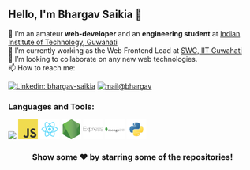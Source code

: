## Hello, I'm Bhargav Saikia 👋

🔭 I’m an amateur **web-developer** and an **engineering student** at [Indian Institute of Technology, Guwahati](https://www.iitg.ac.in/)<br/>
🌱 I’m currently working as the Web Frontend Lead at [SWC, IIT Guwahati](https://github.com/swciitg)<br/>
👯 I’m looking to collaborate on any new web technologies.<br/>
📫 How to reach me:

[![Linkedin: bhargav-saikia](https://img.shields.io/badge/-bhargav-blue?style=flat-square&logo=Linkedin&logoColor=white&link=https://www.linkedin.com/in/bhargav-saikia1999/)](https://www.linkedin.com/in/bhargav-saikia1999/)
[![mail@bhargav](https://img.shields.io/badge/mail%40-bhargav-blue)](mailto:bhargav.saikia@iitg.ac.in)

### Languages and Tools:  

<code><img height="40" src="https://encrypted-tbn0.gstatic.com/images?q=tbn:ANd9GcTXiKM2eLGnVAz6D49PHRCxXM_jsjiYRQ3xaKl0jBg&s"></code>
<code><img height="40" src="https://raw.githubusercontent.com/github/explore/80688e429a7d4ef2fca1e82350fe8e3517d3494d/topics/javascript/javascript.png"></code>
<code><img height="40" src="https://raw.githubusercontent.com/github/explore/80688e429a7d4ef2fca1e82350fe8e3517d3494d/topics/react/react.png"></code>
<code><img height="40" src="https://raw.githubusercontent.com/github/explore/80688e429a7d4ef2fca1e82350fe8e3517d3494d/topics/nodejs/nodejs.png"></code> 
<code><img height="40" src="https://raw.githubusercontent.com/github/explore/80688e429a7d4ef2fca1e82350fe8e3517d3494d/topics/express/express.png"></code>
<code><img height="40" src="https://raw.githubusercontent.com/github/explore/80688e429a7d4ef2fca1e82350fe8e3517d3494d/topics/mongodb/mongodb.png"></code>
<code><img height="40" src="https://raw.githubusercontent.com/github/explore/80688e429a7d4ef2fca1e82350fe8e3517d3494d/topics/python/python.png"></code>

<div align="center">
  
### Show some ❤️ by starring some of the repositories!
  
</div>
